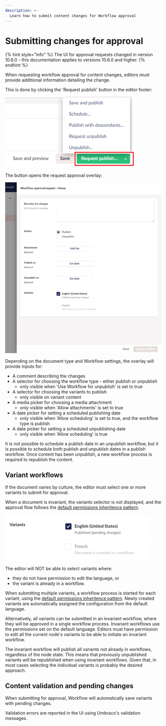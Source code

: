```yaml
---
description: >-
  Learn how to submit content changes for Workflow approval
---
```


# Submitting changes for approval

{% hint style="info" %}
The UI for approval requests changed in version 10.6.0 - this documentation applies to versions 10.6.0 and higher.
{% endhint %}

When requesting workflow approval for content changes, editors must provide additional information detailing the change.

This is done by clicking the 'Request publish' button in the editor footer:

![Buttons](../images/Buttons%20(1).png)

The button opens the request approval overlay:

![Request approval overlay](./images/approval-request-overlay-detailed.png)

Depending on the document type and Workflow settings, the overlay will provide inputs for:

- A comment describing the changes
- A selector for choosing the workflow type - either publish or unpublish
  - only visible when 'Use Workflow for unpublish' is set to true
- A selector for choosing the variants to publish
  - only visible on variant content
- A media picker for choosing a media attachment
  - only visible when 'Allow attachments' is set to true
- A date picker for setting a scheduled publishing date
  - only visible when 'Allow scheduling' is set to true, and the workflow type is publish
- A date picker for setting a scheduled unpublishing date
  - only visible when 'Allow scheduling' is true

It is not possible to schedule a publish date in an unpublish workflow, but it is possible to schedule both publish and unpublish dates in a publish workflow. Once content has been unpublish, a new workflow process is required to republish the content.

## Variant workflows

If the document varies by culture, the editor must select one or more variants to submit for approval.

When a document is invariant, the variants selector is not displayed, and the approval flow follows the [default permissions inheritence pattern](./workflow-content-app#approval-flow-types).

![Request approval overlay](./images/approval-request-overlay-variants.png)

The editor will NOT be able to select variants where:
- they do not have permission to edit the language, or
- the variant is already in a workflow.

When submitting multiple variants, a workflow process is started for each variant, using the [default permissions inheritence pattern](./workflow-content-app#approval-flow-types). Newly created variants are automatically assigned the configuration from the default language.

Alternatively, all variants can be submitted in an invariant workflow, where they will be approved in a single workflow process. Invariant workflows use the permissions set on the default language. Editors must have permission to edit all the current node's variants to be able to initiate an invariant workflow.

The invariant workflow will publish all variants not already in workflows, regardless of the node state. This means that previously unpublished variants will be republished when using invariant workflows. Given that, in most cases selecting the individual variants is probably the desired approach.

## Content validation and pending changes

When submitting for approval, Workflow will automatically save variants with pending changes.

Validation errors are reported in the UI using Umbraco's validation messages.
